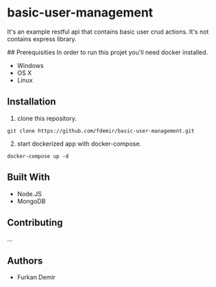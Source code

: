 # basic-user-management

It's an example restful api that contains basic user crud actions. It's not contains express library.

## Prerequisities
In order to run this projet you'll need docker installed.

- Windows
- OS X
- Linux

## Installation

1. clone this repository.

```
git clone https://github.com/fdemir/basic-user-management.git
```

2. start dockerized app with docker-compose.

```
docker-compose up -d
```

## Built With

- Node.JS
- MongoDB

## Contributing

...

## Authors

- Furkan Demir
